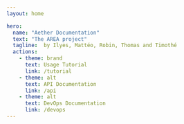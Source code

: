 ```yaml
---
layout: home

hero:
  name: "Aether Documentation"
  text: "The AREA project"
  tagline:  by Ilyes, Mattéo, Robin, Thomas and Timothé
  actions:
    - theme: brand
      text: Usage Tutorial
      link: /tutorial
    - theme: alt
      text: API Documentation
      link: /api
    - theme: alt
      text: DevOps Documentation
      link: /devops
---
```


